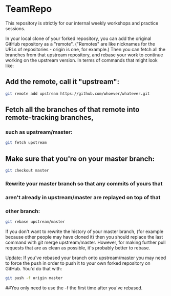 # TeamRepo
This repository is strictly for our internal weekly workshops and practice sessions.

In your local clone of your forked repository, you can add the original GitHub repository as a "remote". ("Remotes" are like nicknames for the URLs of repositories - origin is one, for example.) Then you can fetch all the branches from that upstream repository, and rebase your work to continue working on the upstream version. In terms of commands that might look like:

## Add the remote, call it "upstream":

```sh
git remote add upstream https://github.com/whoever/whatever.git
```

## Fetch all the branches of that remote into remote-tracking branches,
### such as upstream/master:

```sh
git fetch upstream
```

## Make sure that you're on your master branch:

```sh
git checkout master
```

### Rewrite your master branch so that any commits of yours that
### aren't already in upstream/master are replayed on top of that
### other branch:

```sh
git rebase upstream/master
```

If you don't want to rewrite the history of your master branch, (for example because other people may have cloned it) then you should replace the last command with git merge upstream/master. However, for making further pull requests that are as clean as possible, it's probably better to rebase.

Update: If you've rebased your branch onto upstream/master you may need to force the push in order to push it to your own forked repository on GitHub. You'd do that with:

```sh
git push -f origin master
```

##You only need to use the -f the first time after you've rebased.
